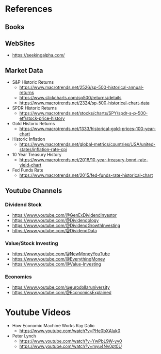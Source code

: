 # References

## Books


## WebSites
- https://seekingalpha.com/


## Market Data
- S&P Historic Returns
  - https://www.macrotrends.net/2526/sp-500-historical-annual-returns
  - https://www.slickcharts.com/sp500/returns/details
  - https://www.macrotrends.net/2324/sp-500-historical-chart-data
- SPDR Historic Returns
  - https://www.macrotrends.net/stocks/charts/SPY/spdr-s-p-500-etf/stock-price-history
- Gold Historic Returns
  - https://www.macrotrends.net/1333/historical-gold-prices-100-year-chart
- Historic Inflation
  - https://www.macrotrends.net/global-metrics/countries/USA/united-states/inflation-rate-cpi
- 10 Year Treasury History 
  - https://www.macrotrends.net/2016/10-year-treasury-bond-rate-yield-chart
- Fed Funds Rate
  - https://www.macrotrends.net/2015/fed-funds-rate-historical-chart


## Youtube Channels
### Dividend Stock 
- https://www.youtube.com/@GenExDividendInvestor
- https://www.youtube.com/@Dividendology
- https://www.youtube.com/@DividendGrowthInvesting
- https://www.youtube.com/@DividendData

### Value/Stock Investing 
- https://www.youtube.com/@NewMoneyYouTube
- https://www.youtube.com/@EverythingMoney
- https://www.youtube.com/@Value-Investing

### Economics 
- https://www.youtube.com/@eurodollaruniversity
- https://www.youtube.com/@EconomicsExplained

# Youtube Videos
- How Economic Machine Works Ray Dalio
  - https://www.youtube.com/watch?v=PHe0bXAIuk0
- Peter Lynch
  - https://www.youtube.com/watch?v=YwPbL9W-yv0
  - https://www.youtube.com/watch?v=myu4Nv0pt0U